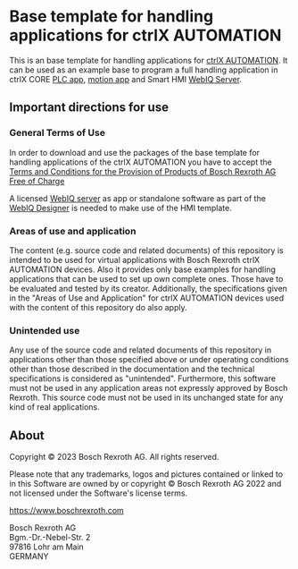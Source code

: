 # Base template for handling applications for ctrlX AUTOMATION

This is an base template for handling applications for [ctrlX AUTOMATION](https://www.ctrlx-automation.com). It can be used as an example base to program a full handling application in ctrlX CORE [PLC app](https://developer.community.boschrexroth.com/t5/Store-and-How-to/ctrlX-CORE-PLC-App/ba-p/13298), [motion app](https://developer.community.boschrexroth.com/t5/Store-and-How-to/ctrlX-CORE-Motion-App/ba-p/13294) and Smart HMI [WebIQ Server](https://developer.community.boschrexroth.com/t5/Store-and-How-to/Smart-HMI-WebIQ-Server/ba-p/18412).

## Important directions for use

### General Terms of Use

In order to download and use the packages of the base template for handling applications of the ctrlX AUTOMATION you have to accept the [Terms and Conditions for the Provision of Products of Bosch Rexroth AG Free of Charge](https://dc-corp.resource.bosch.com/media/xc/homepage/TC_for_provision_of_products_free_of_charge.pdf)

A licensed [WebIQ server](https://developer.community.boschrexroth.com/t5/Store-and-How-to/Smart-HMI-WebIQ-Server/ba-p/18412) as app or standalone software as part of the [WebIQ Designer](https://developer.community.boschrexroth.com/t5/Store-and-How-to/Smart-HMI-WebIQ-Designer/ba-p/18421) is needed to make use of the HMI template. 

### Areas of use and application

The content (e.g. source code and related documents) of this repository is intended to be used for virtual applications with Bosch Rexroth ctrlX AUTOMATION devices. Also it provides only base examples for handling applications that can be used to set up own complete ones. Those have to be evaluated and tested by its creator. 
Additionally, the specifications given in the "Areas of Use and Application" for ctrlX AUTOMATION devices used with the content of this repository do also apply.

### Unintended use

Any use of the source code and related documents of this repository in applications other than those specified above or under operating conditions other than those described in the documentation and the technical specifications is considered as "unintended". Furthermore, this software must not be used in any application areas not expressly approved by Bosch Rexroth.
This source code must not be used in its unchanged state for any kind of real applications.

## About

Copyright © 2023 Bosch Rexroth AG. All rights reserved.

Please note that any trademarks, logos and pictures contained or linked to in this Software are owned by or copyright © Bosch Rexroth AG 2022 and not licensed under the Software's license terms.

<https://www.boschrexroth.com>

Bosch Rexroth AG  
Bgm.-Dr.-Nebel-Str. 2  
97816 Lohr am Main  
GERMANY
